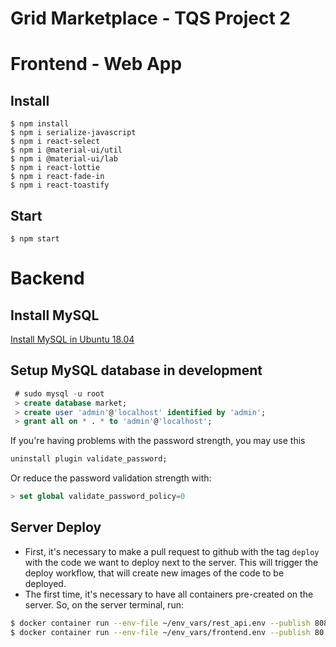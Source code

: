 # Grid Marketplace - TQS Project 2

# Frontend - Web App
## Install
```
$ npm install
$ npm i serialize-javascript
$ npm i react-select
$ npm i @material-ui/util
$ npm i @material-ui/lab
$ npm i react-lottie
$ npm i react-fade-in
$ npm i react-toastify
```

## Start
```
$ npm start
```

# Backend
## Install MySQL
[Install MySQL in Ubuntu 18.04](https://www.digitalocean.com/community/tutorials/how-to-install-mysql-on-ubuntu-18-04)
## Setup MySQL database in development

```sql
 # sudo mysql -u root
 > create database market;
 > create user 'admin'@'localhost' identified by 'admin';
 > grant all on * . * to 'admin'@'localhost';
```

If you're having problems with the password strength, you may use this
```sql
uninstall plugin validate_password;
```
Or reduce the password validation strength with:
```sql
> set global validate_password_policy=0
```

## Server Deploy
 - First, it's necessary to make a pull request to github with the tag `deploy` with the code we want to deploy next to the server. This will trigger the deploy workflow, that will create new images of the code to be deployed.
 - The first time, it's necessary to have all containers pre-created on the server. So, on the server terminal, run:
 ```bash
 $ docker container run --env-file ~/env_vars/rest_api.env --publish 8080:8080 --detach --name rest docker.pkg.github.com/oescal/tqs_project_2/api                # run the rest container
 $ docker container run --env-file ~/env_vars/frontend.env --publish 80:80 --detach --name web-app docker.pkg.github.com/oescal/tqs_project_2/web-app              # run the web-app container
